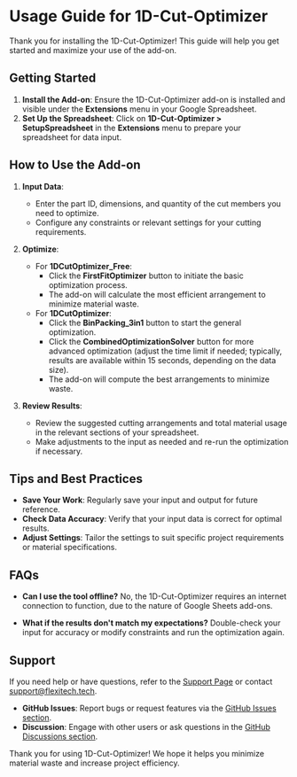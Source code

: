 # Usage Guide for 1D-Cut-Optimizer

Thank you for installing the 1D-Cut-Optimizer! This guide will help you get started and maximize your use of the add-on.

## Getting Started
1. **Install the Add-on**: Ensure the 1D-Cut-Optimizer add-on is installed and visible under the **Extensions** menu in your Google Spreadsheet.
2. **Set Up the Spreadsheet**: Click on **1D-Cut-Optimizer > SetupSpreadsheet** in the **Extensions** menu to prepare your spreadsheet for data input.

## How to Use the Add-on
1. **Input Data**:
   - Enter the part ID, dimensions, and quantity of the cut members you need to optimize.
   - Configure any constraints or relevant settings for your cutting requirements.

2. **Optimize**:
   - For **1DCutOptimizer_Free**:
     - Click the **FirstFitOptimizer** button to initiate the basic optimization process.
     - The add-on will calculate the most efficient arrangement to minimize material waste.
   - For **1DCutOptimizer**:
     - Click the **BinPacking_3in1** button to start the general optimization.
     - Click the **CombinedOptimizationSolver** button for more advanced optimization (adjust the time limit if needed; typically, results are available within 15 seconds, depending on the data size).
     - The add-on will compute the best arrangements to minimize waste.

3. **Review Results**:
   - Review the suggested cutting arrangements and total material usage in the relevant sections of your spreadsheet.
   - Make adjustments to the input as needed and re-run the optimization if necessary.

## Tips and Best Practices
- **Save Your Work**: Regularly save your input and output for future reference.
- **Check Data Accuracy**: Verify that your input data is correct for optimal results.
- **Adjust Settings**: Tailor the settings to suit specific project requirements or material specifications.

## FAQs
- **Can I use the tool offline?**
  No, the 1D-Cut-Optimizer requires an internet connection to function, due to the nature of Google Sheets add-ons.

- **What if the results don't match my expectations?**
  Double-check your input for accuracy or modify constraints and run the optimization again.

## Support
If you need help or have questions, refer to the [Support Page](https://kai-flexi.github.io/1D-Cut-Optimizer/support) or contact [support@flexitech.tech](mailto:support@flexitech.tech).

- **GitHub Issues**: Report bugs or request features via the [GitHub Issues section](https://github.com/kai-flexi/1D-Cut-Optimizer/issues).
- **Discussion**: Engage with other users or ask questions in the [GitHub Discussions section](https://github.com/kai-flexi/1D-Cut-Optimizer/discussions).

Thank you for using 1D-Cut-Optimizer! We hope it helps you minimize material waste and increase project efficiency.
